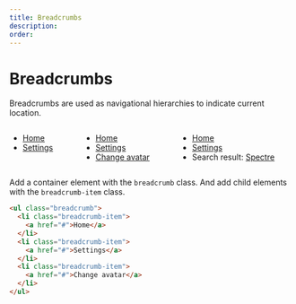 ```yaml
---
title: Breadcrumbs
description: 
order: 
---
```


# Breadcrumbs

Breadcrumbs are used as navigational hierarchies to indicate current location.

 
<div class="docs-demo columns">
  <div class="column col-12">
    <ul class="breadcrumb">
      <li class="breadcrumb-item"><a class="tooltip" href="#breadcrumbs" data-tooltip="Home">Home</a></li>
      <li class="breadcrumb-item"><a class="tooltip" href="#breadcrumbs" data-tooltip="Settings">Settings</a></li>
    </ul>
  </div>
  <div class="column col-12">
    <ul class="breadcrumb">
      <li class="breadcrumb-item"><a class="tooltip" href="#breadcrumbs" data-tooltip="Home">Home</a></li>
      <li class="breadcrumb-item"><a class="tooltip" href="#breadcrumbs" data-tooltip="Settings">Settings</a></li>
      <li class="breadcrumb-item"><a class="tooltip" href="#breadcrumbs" data-tooltip="Change avatar">Change avatar</a></li>
    </ul>
  </div>
  <div class="column col-12">
    <ul class="breadcrumb">
      <li class="breadcrumb-item"><a class="tooltip" href="#breadcrumbs" data-tooltip="Home">Home</a></li>
      <li class="breadcrumb-item"><a class="tooltip" href="#breadcrumbs" data-tooltip="Settings">Settings</a></li>
      <li class="breadcrumb-item">Search result: <a class="tooltip" href="#breadcrumbs" data-tooltip="Search result: Spectre">Spectre</a></li>
    </ul>
  </div>
</div>

Add a container element with the `breadcrumb` class. And add child elements with the `breadcrumb-item` class.

```html
<ul class="breadcrumb">
  <li class="breadcrumb-item">
    <a href="#">Home</a>
  </li>
  <li class="breadcrumb-item">
    <a href="#">Settings</a>
  </li>
  <li class="breadcrumb-item">
    <a href="#">Change avatar</a>
  </li>
</ul>
```